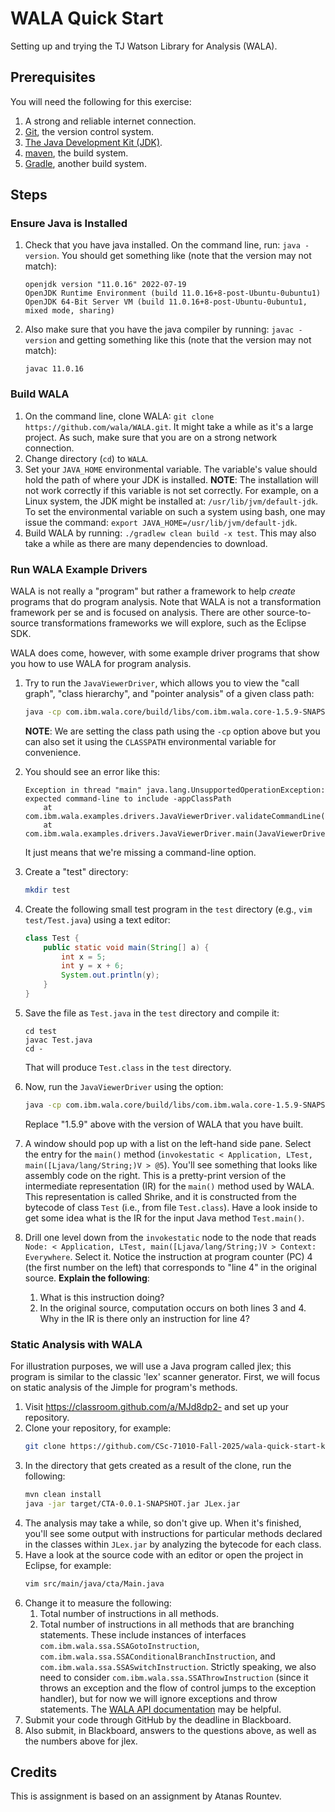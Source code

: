 # WALA Quick Start

Setting up and trying the TJ Watson Library for Analysis (WALA).

## Prerequisites

You will need the following for this exercise:

1. A strong and reliable internet connection.
1. [Git](https://git-scm.com/), the version control system.
1. [The Java Development Kit (JDK)](http://www.oracle.com/technetwork/java/javase/downloads/index.html).
1. [maven](https://maven.apache.org/), the build system.
1. [Gradle](https://gradle.org/), another build system.

## Steps

### Ensure Java is Installed

1. Check that you have java installed. On the command line, run: `java -version`. You should get something like (note that the version may not match):
    ```
    openjdk version "11.0.16" 2022-07-19
    OpenJDK Runtime Environment (build 11.0.16+8-post-Ubuntu-0ubuntu1)
    OpenJDK 64-Bit Server VM (build 11.0.16+8-post-Ubuntu-0ubuntu1, mixed mode, sharing)
    ```
1. Also make sure that you have the java compiler by running: `javac -version` and getting something like this (note that the version may not match):
    ```
    javac 11.0.16
    ```

### Build WALA

1. On the command line, clone WALA: `git clone https://github.com/wala/WALA.git`. It might take a while as it's a large project. As such, make sure that you are on a strong network connection.
1. Change directory (`cd`) to `WALA`.
1. Set your `JAVA_HOME` environmental variable. The variable's value should hold the path of where your JDK is installed. **NOTE**: The installation will not work correctly if this variable is not set correctly. For example, on a Linux system, the JDK might be installed at: `/usr/lib/jvm/default-jdk`. To set the environmental variable on such a system using bash, one may issue the command: `export JAVA_HOME=/usr/lib/jvm/default-jdk`.
1. Build WALA by running: `./gradlew clean build -x test`. This may also take a while as there are many dependencies to download.

### Run WALA Example Drivers

WALA is not really a "program" but rather a framework to help *create* programs that do program analysis. Note that WALA is not a transformation framework per se and is focused on analysis. There are other source-to-source transformations frameworks we will explore, such as the Eclipse SDK.

WALA does come, however, with some example driver programs that show you how to use WALA for program analysis.

1. Try to run the `JavaViewerDriver`, which allows you to view the "call graph", "class hierarchy", and "pointer analysis" of a given class path:
    ```bash
    java -cp com.ibm.wala.core/build/libs/com.ibm.wala.core-1.5.9-SNAPSHOT.jar:com.ibm.wala.util/build/libs/com.ibm.wala.util-1.5.9-SNAPSHOT.jar:com.ibm.wala.shrike/build/libs/com.ibm.wala.shrike-1.5.9-SNAPSHOT.jar com.ibm.wala.examples.drivers.JavaViewerDriver
    ```
    **NOTE**: We are setting the class path using the `-cp` option above but you can also set it using the `CLASSPATH` environmental variable for convenience.
1. You should see an error like this:
    ```
    Exception in thread "main" java.lang.UnsupportedOperationException: expected command-line to include -appClassPath
        at com.ibm.wala.examples.drivers.JavaViewerDriver.validateCommandLine(JavaViewerDriver.java:52)
        at com.ibm.wala.examples.drivers.JavaViewerDriver.main(JavaViewerDriver.java:44)
    ```
    It just means that we're missing a command-line option.
1. Create a "test" directory:
    ```bash
    mkdir test
    ```
1. Create the following small test program in the `test` directory (e.g., `vim test/Test.java`) using a text editor:
    ```java
    class Test {
        public static void main(String[] a) {
            int x = 5;
            int y = x + 6;
            System.out.println(y);
        }
    }
    ```
1. Save the file as `Test.java` in the `test` directory and compile it:
    ```
    cd test
    javac Test.java
    cd -
    ```
    That will produce `Test.class` in the `test` directory.
1. Now, run the `JavaViewerDriver` using the option:
    ```bash
    java -cp com.ibm.wala.core/build/libs/com.ibm.wala.core-1.5.9-SNAPSHOT.jar:com.ibm.wala.util/build/libs/com.ibm.wala.util-1.5.9-SNAPSHOT.jar:com.ibm.wala.shrike/build/libs/com.ibm.wala.shrike-1.5.9-SNAPSHOT.jar com.ibm.wala.examples.drivers.JavaViewerDriver -appClassPath test
    ```
    Replace "1.5.9" above with the version of WALA that you have built.

1. A window should pop up with a list on the left-hand side pane. Select the entry for the `main()` method (`invokestatic < Application, LTest, main([Ljava/lang/String;)V > @5`). You'll see something that looks like assembly code on the right. This is a pretty-print version of the intermediate representation (IR) for the `main()` method used by WALA. This representation is called Shrike, and it is constructed from the bytecode of class `Test` (i.e., from file `Test.class`). Have a look inside to get some idea what is the IR for the input Java method `Test.main()`.
1. Drill one level down from the `invokestatic` node to the node that reads `Node: < Application, LTest, main([Ljava/lang/String;)V > Context: Everywhere`. Select it. Notice the instruction at program counter (PC) 4 (the first number on the left) that corresponds to "line 4" in the original source. **Explain the following**:
    1. What is this instruction doing?
    1. In the original source, computation occurs on both lines 3 and 4. Why in the IR is there only an instruction for line 4?

### Static Analysis with WALA

For illustration purposes, we will use a Java program called jlex; this program is similar to the classic 'lex' scanner generator. First, we will focus on static analysis of the Jimple for program's methods. 

1. Visit https://classroom.github.com/a/MJd8dp2- and set up your repository.
1. Clone your repository, for example:
    ```bash
    git clone https://github.com/CSc-71010-Fall-2025/wala-quick-start-khatchad
    ```
1. In the directory that gets created as a result of the clone, run the following:
    ```bash
    mvn clean install
    java -jar target/CTA-0.0.1-SNAPSHOT.jar JLex.jar
    ```
1. The analysis may take a while, so don't give up. When it's finished, you'll see some output with instructions for particular methods declared in the classes within `JLex.jar` by analyzing the bytecode for each class.
1. Have a look at the source code with an editor or open the project in Eclipse, for example:
    ```bash
    vim src/main/java/cta/Main.java
    ```
1. Change it to measure the following:
    1. Total number of instructions in all methods.
    1. Total number of instructions in all methods that are branching statements. These include instances of interfaces `com.ibm.wala.ssa.SSAGotoInstruction`, `com.ibm.wala.ssa.SSAConditionalBranchInstruction`, and `com.ibm.wala.ssa.SSASwitchInstruction`. Strictly speaking, we also need to consider `com.ibm.wala.ssa.SSAThrowInstruction` (since it throws an exception and the flow of control jumps to the exception handler), but for now we will ignore exceptions and throw statements. The [WALA API documentation](https://wala.github.io/javadoc) may be helpful.
1. Submit your code through GitHub by the deadline in Blackboard.
1. Also submit, in Blackboard, answers to the questions above, as well as the numbers above for jlex.

## Credits

This is assignment is based on an assignment by Atanas Rountev.
